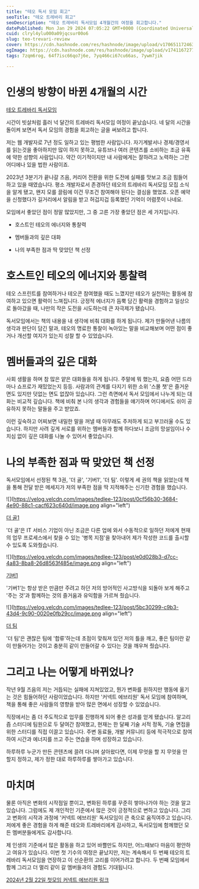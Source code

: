 ```yaml
---
title: "테오 독서 모임 회고"
seoTitle: "테오 트레바리 회고"
seoDescription: "테오 트레바리 독서모임 4개월간의 여정을 회고합니다."
datePublished: Mon Jan 29 2024 07:05:22 GMT+0000 (Coordinated Universal Time)
cuid: clryl4ylu000a09jqcsur00o6
slug: teo-trevari-review
cover: https://cdn.hashnode.com/res/hashnode/image/upload/v1706511724632/10c07a7e-3fc7-4057-9709-0c8f8e20aa72.png
ogImage: https://cdn.hashnode.com/res/hashnode/image/upload/v1741167277582/5a1f27b5-a484-4f85-aee0-093997939596.png
tags: 7zqm6rog, 64f7isc66qo7j6e, 7yq466ci67cu66as, 7ywm7jik

---
```


# 인생의 방향이 바뀐 4개월의 시간

[테오 트레바리 독서모임](https://m.trevari.co.kr/product/aef96e15-fae8-440d-b532-a4b09737deb9)

시간이 빗살처럼 흘러 넉 달간의 트레바리 독서모임 여정이 끝났습니다. 네 달의 시간을 돌이켜 보면서 독서 모임의 경험을 회고하는 글을 써보려고 합니다.

저는 웹 개발자로 7년 정도 일하고 있는 평범한 사람입니다. 자기계발서나 경제/경영서를 읽는것을 좋아하지만 많이 하지 못하고, 유튜브나 여러 콘텐츠를 소비하는 조금 유혹에 약한 성향의 사람입니다. 약간 이기적이지만 내 사람에게는 잘하려고 노력하는 그런 어디에나 있을 법한 사람이죠.

2023년 3분기가 끝나갈 즈음, 커리어 전환을 위한 도전에 실패를 맛보고 조금 힘들어 하고 있을 때였습니다. 평소 개발자로서 존경하던 테오의 트레바리 독서모임 모집 소식을 알게 됐고, 왠지 모를 끌림에 이건 무조건 참여해야 된다는 결심을 했었죠. 오픈 예약을 신청했다가 길거리에서 알림을 받고 허겁지겁 등록했던 기억이 어렴풋이 나네요.

모임에서 좋았던 점이 정말 많았지만, 그 중 고른 가장 좋았던 점은 세 가지입니다.

* 호스트인 테오의 에너지와 통찰력
    
* 멤버들과의 깊은 대화
    
* 나의 부족한 점과 딱 맞았던 책 선정
    

# 호스트인 테오의 에너지와 통찰력

테오 스프린트를 참여하거나 테오콘 참여했을 때도 느꼈지만 테오가 실천하는 활동에 참여하고 있으면 활력이 느껴집니다. 긍정적 에너지가 듬뿍 담긴 활력을 경험하고 일상으로 돌아갔을 때, 나만의 작은 도전을 시도하는데 큰 자극제가 됐습니다.

독서모임에서는 책의 내용을 내 생각에 비춰 대화를 하게 됩니다. 제가 만들어낸 나름의 생각과 판단이 담긴 말과, 테오의 명료한 통찰이 녹아있는 말을 비교해보며 어떤 점이 좋거나 개선할 여지가 있는지 성찰 할 수 있었습니다.

# 멤버들과의 깊은 대화

사회 생활을 하며 참 많은 얕은 대화들을 하게 됩니다. 주말에 뭐 했는지, 요즘 어떤 드라마나 쇼프로가 재밌었는지 등등. 사람과의 관계를 다지기 위한 소위 '스몰 챗'은 즐거운 면도 있지만 덧없는 면도 없잖아 있습니다. 그런 측면에서 독서 모임에서 나누게 되는 대화는 비교적 깊습니다. 책에 비춰 본 나의 생각과 경험들을 얘기하며 어디에서도 쉬이 공유하지 못하는 말들을 주고 받았죠.

이런 깊숙하고 어찌보면 내밀한 말을 꺼낼 때 아무래도 주저하게 되고 부끄러울 수도 있습니다. 하지만 사려 깊게 서로를 위하는 멤버들과 함께 하다보니 조금의 망설임이나 수치심 없이 깊은 대화를 나눌 수 있어서 좋았습니다.

# 나의 부족한 점과 딱 맞았던 책 선정

독서모임에서 선정된 책 3권, '더 골', '기버1', '더 팀'. 이렇게 세 권의 책을 읽었는데 책을 통해 전달 받은 메세지가 저의 부족한 점을 딱 지적해주는 신기한 경험을 했습니다.

![](https://velog.velcdn.com/images/tedlee-123/post/0cf56b30-3684-4e90-88c1-cacf623c640d/image.png align="left")

[더 골1](https://product.kyobobook.co.kr/detail/S000001758869)

'더 골'은 IT 서비스 기업이 아닌 조금은 다른 업에 와서 수동적으로 일하던 저에게 현재의 업무 프로세스에서 찾을 수 있는 '병목 지점'을 찾아내어 제가 작성한 코드를 출시할 수 있도록 도와줬습니다.

![](https://velog.velcdn.com/images/tedlee-123/post/e0d028b3-d7cc-4a83-8ba8-26d8563f485e/image.png align="left")

[기버1](https://product.kyobobook.co.kr/detail/S000001928478)

'기버1'는 항상 받은 만큼만 주려고 하던 저의 방어적인 사고방식을 되돌아 보게 해주고 '주는 것'과 함께하는 것의 즐거움과 유익함을 가르쳐 줬습니다.

![](https://velog.velcdn.com/images/tedlee-123/post/5bc30299-c9b3-43d4-9c90-0020e0fb29cc/image.png align="left")

[더 팀](https://product.kyobobook.co.kr/detail/S000000407805)

'더 팀'은 괜찮은 팀에 '합류'하는데 초점이 맞춰져 있던 저의 틀을 깨고, 좋은 팀이란 같이 만들어가는 것이고 충분히 같이 만들어갈 수 있다는 것을 깨우쳐 줬습니다.

# 그리고 나는 어떻게 바뀌었나?

작년 9월 즈음의 저는 거듭되는 실패에 지쳐있었고, 뭔가 변화를 원하지만 행동에 옮기는 것은 힘들어하던 사람이었습니다. 하지만 '커넥트 에브리원' 독서 모임에 참여하며, 책을 통해 좋은 사람들의 영향을 받아 많은 면에서 성장할 수 있었습니다.

직장에서는 좀 더 주도적으로 업무를 진행하게 되어 좋은 성과를 얻게 됐습니다. 알고리즘 스터디에 팀원으로 두 달여간 참여했고, 현재는 한 달째 기술 서적 정독, 기술 면접을 위한 스터디를 직접 이끌고 있습니다. 주변 동료들, 개발 커뮤니티 등에 적극적으로 참여하여 시간과 에너지를 쓰고 주는 연습을 하며 성장하고 있습니다.

하루하루 누군가 만든 콘텐츠에 끌려 다니며 살아왔다면, 이제 무엇을 할 지 무엇을 안 할지 정하고, 제가 정한 대로 하루하루를 쌓아가고 있습니다.

# 마치며

물론 아직은 변화의 시작점일 뿐이고, 변화된 하루를 꾸준히 쌓아나가야 하는 것을 알고 있습니다. 그럼에도 제 개인적인 기준에서 많은 것이 긍정적으로 변하고 있습니다. 그리고 변화의 시작과 과정에 '커넥트 에브리원' 독서모임이 큰 축으로 움직여주고 있습니다. 저에게 좋은 경험을 하게 해준 테오와 트레바리에게 감사하고, 독서모임에 함께했던 모든 멤버분들에게도 감사합니다.

제 인생의 기준에서 많은 활동을 하고 있어 바쁠만도 하지만, 어느때보다 마음이 평안하고 여유가 있습니다. 이번 첫 기수의 여정은 끝났지만, 저는 계속해서 두 번째 테오의 트레바리 독서모임을 연장하고 이 선순환의 고리를 이어가려고 합니다. 두 번째 모임에서 함께 그리고 더 멀리 같이 갈 멤버들과의 경험도 기대됩니다.

[2024년 2월 22일 첫모임 커넥트 에브리원 링크](https://m.trevari.co.kr/product/9d788d4b-edfc-4bf1-bc8b-57154973e4cd)